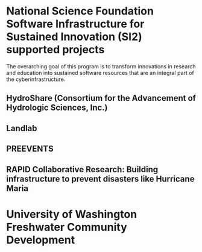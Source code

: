 # National Science Foundation Software Infrastructure for Sustained Innovation (SI2) supported projects
The overarching goal of this program is to transform innovations in research and education into sustained software resources that are an integral part of the cyberinfrastructure.

## HydroShare (Consortium for the Advancement of Hydrologic Sciences, Inc.)

## Landlab

## PREEVENTS  


## RAPID Collaborative Research: Building infrastructure to prevent disasters like Hurricane Maria


# University of Washington Freshwater Community Development
